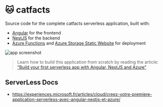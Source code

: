 # 🐱 catfacts

Source code for the complete catfacts serverless application, built with:

- [Angular](https://angular.io) for the frontend
- [NestJS](https://nestjs.com) for the backend
- [Azure Functions](https://azure.microsoft.com/services/functions/?WT.mc_id=javascript-0000-yolasors) and [Azure Storage Static Website](https://docs.microsoft.com/azure/storage/blobs/storage-blob-static-website?WT.mc_id=javascript-0000-yolasors) for deployment

![app screenshot](https://user-images.githubusercontent.com/593151/65604237-634c7b80-dfa7-11e9-922d-b7750c962fa0.jpg)

> Learn how to build this application from scratch by reading the article:
["Build your first serverless app with Angular, NestJS and Azure"](https://dev.to/azure/build-your-first-serverless-app-with-angular-nestjs-and-azure-108h)

## ServerLess Docs
- https://experiences.microsoft.fr/articles/cloud/creez-votre-premiere-application-serverless-avec-angular-nestjs-et-azure/
